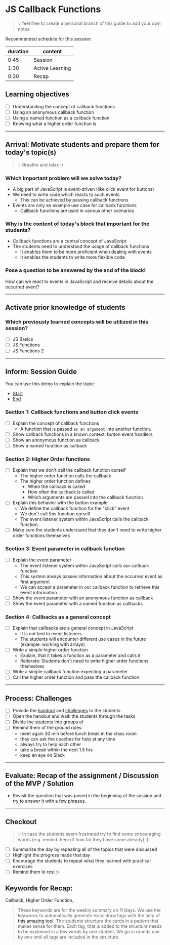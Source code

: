 # JS Callback Functions

> 💡 feel free to create a personal branch of this guide to add your own notes

Recommended schedule for this session:

| duration | content         |
| -------- | --------------- |
| 0:45     | Session         |
| 1:30     | Active Learning |
| 0:30     | Recap           |

## Learning objectives

- [ ] Understanding the concept of callback functions
- [ ] Using an anonymous callback function
- [ ] Using a named function as a callback function
- [ ] Knowing what a higher order function is

---

## Arrival: Motivate students and prepare them for today's topic(s)

> 💡 Breathe and relax :)

### Which important problem will we solve today?

- A big part of JavaScript is event-driven (like click event for buttons)
- We need to write code which reacts to such events
  - This can be achieved by passing callback functions
- Events are only an example use case for callback functions
  - Callback functions are used in various other scenarios

### Why is the content of today's block that important for the students?

- Callback functions are a central concept of JavaScript
- The students need to understand the usage of callback functions
  - It enables them to be more proficient when dealing with events
  - It enables the students to write more flexible code

### Pose a question to be answered by the end of the block!

How can we react to events in JavaScript and receive details about the occurred event?

---

## Activate prior knowledge of students

### Which previously learned concepts will be utilized in this session?

- [ ] JS Basics
- [ ] JS Functions
- [ ] JS Functions 2

---

## Inform: Session Guide

You can use this demo to explain the topic:

- [Start](https://codesandbox.io/s/github/neuefische/web-exercises/tree/main/sessions/js-callback-functions/demo-start)
- [End](https://codesandbox.io/s/github/neuefische/web-exercises/tree/main/sessions/js-callback-functions/demo-end)

### Section 1: Callback functions and button click events

- [ ] Explain the concept of callback functions
  - A function that is passed `as an argument` into another function.
- [ ] Show callback functions in a known context: button event handlers
- [ ] Show an anonymous function as callback
- [ ] Show a named function as callback

### Section 2: Higher Order functions

- [ ] Explain that we don't call the callback function ourself
  - The higher order function calls the callback
  - The higher order function defines
    - When the callback is called
    - How often the callback is called
    - Which arguments are passed into the callback function
- [ ] Explain this behavior with the button example
  - We define the callback function for the "click" event
  - We don't call this function ourself
  - The event listener system within JavaScript calls the callback function
- [ ] Make sure the students understand that they don't need to write higher order functions
      themselves

### Section 3: Event parameter in callback function

- [ ] Explain the event parameter
  - The event listener system within JavaScript calls our callback function
  - This system always passes information about the occurred event as first argument
  - We can accept a parameter in our callback function to retrieve this event information
- [ ] Show the event parameter with an anonymous function as callback
- [ ] Show the event parameter with a named function as callbacks

### Section 4: Callbacks as a general concept

- [ ] Explain that callbacks are a general concept in JavaScript
  - It is not tied to event listeners
  - The students will encounter different use cases in the future (example: working with arrays)
- [ ] Write a simple higher order function
  - Explain, that it takes a function as a parameter and calls it
  - Reiterate: Students don't need to write higher order functions themselves
- [ ] Write a simple callback function expecting a parameter
- [ ] Call the higher order function and pass the callback function

---

## Process: Challenges

- [ ] Provide the [handout](js-callback-functions.md) and
      [challenges](challenges-js-callback-functions.md) to the students
- [ ] Open the handout and walk the students through the tasks
- [ ] Divide the students into groups of
- [ ] Remind them of the ground rules:
  - meet again 30 min before lunch break in the class room
  - they can ask the coaches for help at any time
  - always try to help each other
  - take a break within the next 1.5 hrs
  - keep an eye on Slack

---

## Evaluate: Recap of the assignment / Discussion of the MVP / Solution

- Revisit the question that was posed in the beginning of the session and try to answer it with a
  few phrases.

---

## Checkout

> 💡 In case the students seem frustrated try to find some encouraging words (e.g. remind them of
> how far they have come already) :)

- [ ] Summarize the day by repeating all of the topics that were discussed
- [ ] Highlight the progress made that day
- [ ] Encourage the students to repeat what they learned with practical exercises
- [ ] Remind them to rest :)

## Keywords for Recap:

Callback, Higher Order Function,

> These keywords are for the weekly summary on Fridays. We use the keywords to automatically
> generate excalidraw tags with the help of
> [this amazing tool](https://github.com/F-Kirchhoff/tag-cloud-generator). The students structure
> the cards in a pattern that makes sense for them. Each tag, that is added to the structure needs
> to be explained in a few words by one student. We go in rounds one by one until all tags are
> included in the structure.
